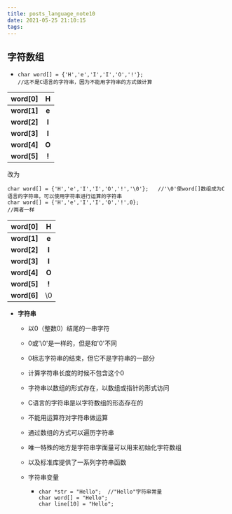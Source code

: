 ```yaml
---
title: posts_language_note10
date: 2021-05-25 21:10:15
tags:
---
```


## 字符数组

- ```
  char word[] = {'H','e','I','I','O','!'};	
  //这不是C语言的字符串，因为不能用字符串的方式做计算
  ```


|   word[0]   |   H   |
| :---------: | :---: |
| **word[1]** | **e** |
| **word[2]** | **I** |
| **word[3]** | **I** |
| **word[4]** | **O** |
| **word[5]** | **!** |

改为

```
char word[] = {'H','e','I','I','O','!','\0'}; 	//'\0'使word[]数组成为C语言的字符串，可以使用字符串进行运算的字符串
char word[] = {'H','e','I','I','O','!',0};
//两者一样
```

|   word[0]   |   H   |
| :---------: | :---: |
| **word[1]** | **e** |
| **word[2]** | **I** |
| **word[3]** | **I** |
| **word[4]** | **O** |
| **word[5]** | **!** |
| **word[6]** |  \0   |

- **字符串**

  - 以0（整数0）结尾的一串字符

  - 0或'\0'是一样的，但是和'0'不同

  - 0标志字符串的结束，但它不是字符串的一部分

  - 计算字符串长度的时候不包含这个0

  - 字符串以数组的形式存在，以数组或指针的形式访问

  - C语言的字符串是以字符数组的形态存在的

  - 不能用运算符对字符串做运算

  - 通过数组的方式可以遍历字符串

  - 唯一特殊的地方是字符串字面量可以用来初始化字符数组

  - 以及标准库提供了一系列字符串函数

  - 字符串变量

    - ```
      char *str = "Hello";	//"Hello"字符串常量
      char word[] = "Hello";
      char line[10] = "Hello";
      ```

      
